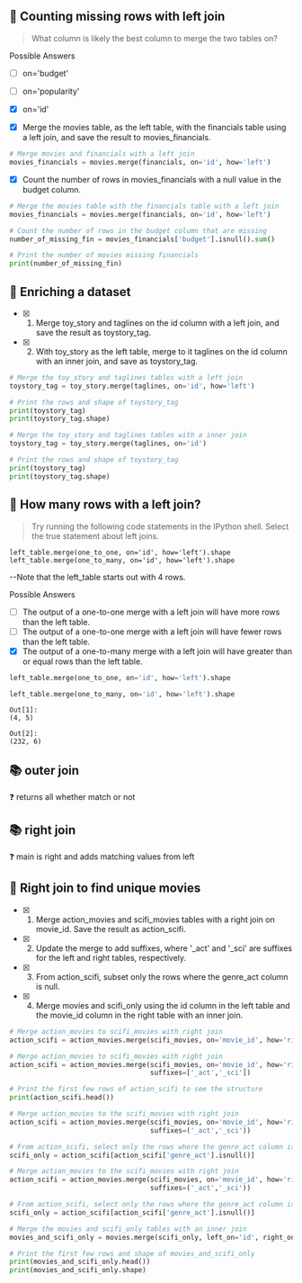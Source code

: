 ## 🦍 Counting missing rows with left join
> What column is likely the best column to merge the two tables on?

Possible Answers

- [ ] on='budget'
- [ ] on='popularity'
- [x] on='id'

- [x] Merge the movies table, as the left table, with the financials table using a left join, and save the result to movies_financials.
```py
# Merge movies and financials with a left join
movies_financials = movies.merge(financials, on='id', how='left')
```
- [x] Count the number of rows in movies_financials with a null value in the budget column.
```py
# Merge the movies table with the financials table with a left join
movies_financials = movies.merge(financials, on='id', how='left')

# Count the number of rows in the budget column that are missing
number_of_missing_fin = movies_financials['budget'].isnull().sum()

# Print the number of movies missing financials
print(number_of_missing_fin)
```
## 🦍 Enriching a dataset
- [x] 1. Merge toy_story and taglines on the id column with a left join, and save the result as toystory_tag.
- [x] 2. With toy_story as the left table, merge to it taglines on the id column with an inner join, and save as toystory_tag.
```py
# Merge the toy_story and taglines tables with a left join
toystory_tag = toy_story.merge(taglines, on='id', how='left')

# Print the rows and shape of toystory_tag
print(toystory_tag)
print(toystory_tag.shape)
```
```py
# Merge the toy_story and taglines tables with a inner join
toystory_tag = toy_story.merge(taglines, on='id')

# Print the rows and shape of toystory_tag
print(toystory_tag)
print(toystory_tag.shape)
```
## 🦍 How many rows with a left join?


> Try running the following code statements in the IPython shell.
> Select the true statement about left joins.

    left_table.merge(one_to_one, on='id', how='left').shape
    left_table.merge(one_to_many, on='id', how='left').shape
--Note that the left_table starts out with 4 rows.

Possible Answers

- [ ] The output of a one-to-one merge with a left join will have more rows than the left table.
- [ ] The output of a one-to-one merge with a left join will have fewer rows than the left table.
- [x] The output of a one-to-many merge with a left join will have greater than or equal rows than the left table.
```py
left_table.merge(one_to_one, on='id', how='left').shape

left_table.merge(one_to_many, on='id', how='left').shape
```
    Out[1]:
    (4, 5)

    Out[2]:
    (232, 6)
## 📚 outer join
❓ returns all whether match or not 
## 📚 right join
❓ main is right and adds matching values from left
## 🦍 Right join to find unique movies
- [x] 1. Merge action_movies and scifi_movies tables with a right join on movie_id. Save the result as action_scifi.
- [x] 2. Update the merge to add suffixes, where '_act' and '_sci' are suffixes for the left and right tables, respectively.
- [x] 3. From action_scifi, subset only the rows where the genre_act column is null.
- [x] 4. Merge movies and scifi_only using the id column in the left table and the movie_id column in the right table with an inner join.
```py
# Merge action_movies to scifi_movies with right join
action_scifi = action_movies.merge(scifi_movies, on='movie_id', how='right')
```
```py
# Merge action_movies to scifi_movies with right join
action_scifi = action_movies.merge(scifi_movies, on='movie_id', how='right',
                                   suffixes=['_act','_sci'])

# Print the first few rows of action_scifi to see the structure
print(action_scifi.head())
```
```py
# Merge action_movies to the scifi_movies with right join
action_scifi = action_movies.merge(scifi_movies, on='movie_id', how='right',
                                   suffixes=('_act','_sci'))

# From action_scifi, select only the rows where the genre_act column is null
scifi_only = action_scifi[action_scifi['genre_act'].isnull()]
```
```py
# Merge action_movies to the scifi_movies with right join
action_scifi = action_movies.merge(scifi_movies, on='movie_id', how='right',
                                   suffixes=('_act','_sci'))

# From action_scifi, select only the rows where the genre_act column is null
scifi_only = action_scifi[action_scifi['genre_act'].isnull()]

# Merge the movies and scifi_only tables with an inner join
movies_and_scifi_only = movies.merge(scifi_only, left_on='id', right_on='movie_id')

# Print the first few rows and shape of movies_and_scifi_only
print(movies_and_scifi_only.head())
print(movies_and_scifi_only.shape)
```
